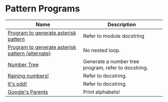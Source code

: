 # Pattern Programs
Name | Description
-----|------------
[Program to generate asterisk pattern](program1.py) | Refer to module docstring
[Program to generate asterisk pattern (alternate)](program1_alt.py) | No nested loop.
[Number Tree](program2.py) | Generate a number tree program, refer to docstring.
[Raining numbers!](program3.py) | Refer to docstring.
[It's odd!](program4.py) | Refer to docstring.
[Google's Parents](program5.py) | Print alphabets!
